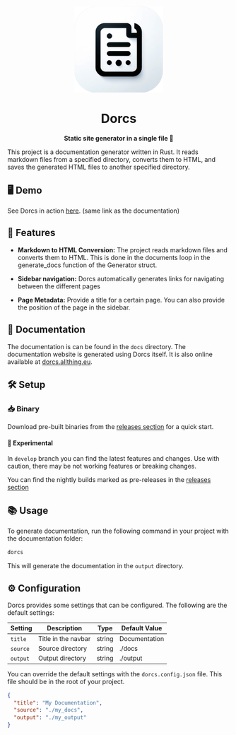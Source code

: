 <p align="center">
  <img src="./docs/dorcs_logo.png" alt="Dorcs Logo" width="200">
</p>

<h1 align="center">Dorcs</h1>

<p align="center">
  <strong>Static site generator in a single file 📄</strong>
</p>

This project is a documentation generator written in Rust. It reads markdown files from a specified directory, converts them to HTML, and saves the generated HTML files to another specified directory.

## 🖥️ Demo

See Dorcs in action [here](https://dorcs.allthing.eu). (same link as the documentation)

## 🚀 Features

- **Markdown to HTML Conversion:** The project reads markdown files and converts them to HTML. This is done in the documents loop in the generate_docs function of the Generator struct.

- **Sidebar navigation:** Dorcs automatically generates links for navigating between the different pages

- **Page Metadata:** Provide a title for a certain page. You can also provide the position of the page in the sidebar.

## 📄 Documentation

The documentation is can be found in the `docs` directory. The documentation website is generated using Dorcs itself.
It is also online available at [dorcs.allthing.eu](https://dorcs.allthing.eu).

## 🛠️ Setup

### 📥 Binary

Download pre-built binaries from the [releases section](https://github.com/Padi2312/dorcs/releases) for a quick start.

#### 🧪 Experimental

In  `develop` branch you can find the latest features and changes. Use with caution, there may be not working features or breaking changes.

You can find the nightly builds marked as pre-releases in the [releases section](https://github.com/Padi2312/dorcs/releases)

## 📚 Usage

To generate documentation, run the following command in your project with the documentation folder:

```sh
dorcs
```

This will generate the documentation in the `output` directory.

## ⚙️ Configuration

Dorcs provides some settings that can be configured. The following are the default settings:

| Setting  | Description         | Type   | Default Value |
| -------- | ------------------- | ------ | ------------- |
| `title`  | Title in the navbar | string | Documentation |
| `source` | Source directory    | string | ./docs        |
| `output` | Output directory    | string | ./output      |

You can override the default settings with the `dorcs.config.json` file. This file should be in the root of your project.

```json
{
  "title": "My Documentation",
  "source": "./my_docs",
  "output": "./my_output"
}
```

